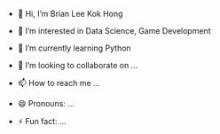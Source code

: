 - 👋 Hi, I’m Brian Lee Kok Hong
- 👀 I’m interested in Data Science, Game Development
- 🌱 I’m currently learning Python


- 💞️ I’m looking to collaborate on ...
- 📫 How to reach me ...
- 😄 Pronouns: ...
- ⚡ Fun fact: ...

<!---
LeeKokHong/LeeKokHong is a ✨ special ✨ repository because its `README.md` (this file) appears on your GitHub profile.
You can click the Preview link to take a look at your changes.
--->
